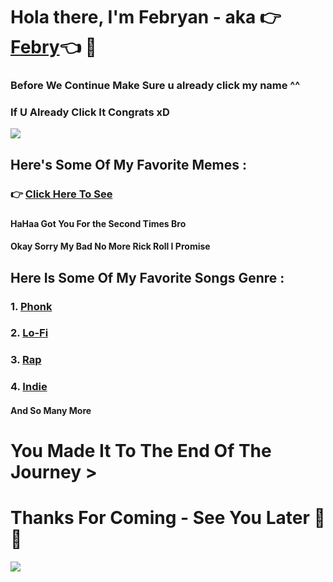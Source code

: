 # Hola there, I'm Febryan - aka 👉[Febry](https://www.youtube.com/watch?v=xvFZjo5PgG0)👈 👋
### Before We Continue Make Sure u already click my name ^^

### If U Already Click It Congrats xD
![](https://i.kym-cdn.com/photos/images/newsfeed/002/205/307/1f7.jpg)
##
## Here's Some Of My Favorite Memes :
### 👉 [Click Here To See](https://www.youtube.com/watch?v=xvFZjo5PgG0)
###
#### HaHaa Got You For the Second Times Bro 
#### Okay Sorry My Bad No More Rick Roll I Promise 
##
## Here Is Some Of My Favorite Songs Genre :
### 1. [Phonk](https://www.youtube.com/watch?v=Wr9sWGb7QGA)
### 2. [Lo-Fi](https://www.youtube.com/watch?v=rUxyKA_-grg)
### 3. [Rap](https://www.youtube.com/watch?v=fJZZ_TcFGo4)
### 4. [Indie](https://www.youtube.com/watch?v=gbg27oT8Z9M)
#### And So Many More

#
# You Made It To The End Of The Journey >
# Thanks For Coming - See You Later 👋 👋
![](https://www.gifcen.com/wp-content/uploads/2021/08/waving-gif-15.gif)

<!--
**SrFebry/SrFebry** is a ✨ _special_ ✨ repository because its `README.md` (this file) appears on your GitHub profile.

Here are some ideas to get you started:

- 🔭 I’m currently working on ...
- 🌱 I’m currently learning ...
- 👯 I’m looking to collaborate on ...
- 🤔 I’m looking for help with ...
- 💬 Ask me about ...
- 📫 How to reach me: ...
- 😄 Pronouns: ...
- ⚡ Fun fact: ...
-->

